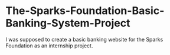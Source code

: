 # The-Sparks-Foundation-Basic-Banking-System-Project
I was supposed to create a basic banking website for the Sparks Foundation as an internship project.
